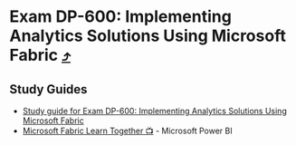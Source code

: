 # Exam DP-600: Implementing Analytics Solutions Using Microsoft Fabric [⤴](https://learn.microsoft.com/en-us/credentials/certifications/exams/dp-600/)

## Study Guides
* [Study guide for Exam DP-600: Implementing Analytics Solutions Using Microsoft Fabric](https://learn.microsoft.com/en-us/credentials/certifications/resources/study-guides/dp-600)
* [Microsoft Fabric Learn Together 📺](https://www.youtube.com/playlist?list=PL1N57mwBHtN0-AJVURyfqbdmX65JMXSVv) - Microsoft Power BI
